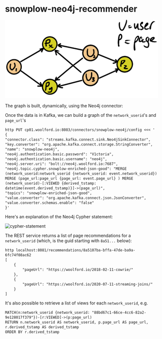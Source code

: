 # snowplow-neo4j-recommender

![graph-recommender](img/graph-recommender.png)

The graph is built, dynamically, using the Neo4j connector:

Once the data is in Kafka, we can build a graph of the `network_userid`'s and `page_url`'s

    http PUT cp01.woolford.io:8083/connectors/snowplow-neo4j/config <<< '
    {
    "connector.class": "streams.kafka.connect.sink.Neo4jSinkConnector",
    "key.converter": "org.apache.kafka.connect.storage.StringConverter",
    "name": "snowplow-neo4j",
    "neo4j.authentication.basic.password": "V1ctoria",
    "neo4j.authentication.basic.username": "neo4j",
    "neo4j.server.uri": "bolt://neo4j.woolford.io:7687",
    "neo4j.topic.cypher.snowplow-enriched-json-good": "MERGE (network_userid:network_userid {network_userid: event.network_userid}) MERGE (page_url:page_url {page_url: event.page_url} ) MERGE (network_userid)-[:VIEWED {derived_tstamp: datetime(event.derived_tstamp)}]->(page_url)",
    "topics": "snowplow-enriched-json-good",
    "value.converter": "org.apache.kafka.connect.json.JsonConverter",
    "value.converter.schemas.enable": "false"
    }'

Here's an explanation of the Neo4j Cypher statement:

![cypher-statement](img/cypher-statement.png)

The REST service returns a list of page recommendations for a `network_userid` (which, is the guid starting with `8a51...` below):

    http localhost:8081/recommendations/8a5107ba-bffa-47de-ba9a-6fc74f08ac62
    [
        {
            "pageUrl": "https://woolford.io/2018-02-11-cowrie/"
        },
        {
            "pageUrl": "https://woolford.io/2020-07-11-streaming-joins/"
        }
    ]

It's also possible to retrieve a list of views for each `network_userid`, e.g.

    MATCH(n:network_userid {network_userid: "88bd67c1-66ce-4cc6-82a2-9e128017f379"})-[r:VIEWED]->(p:page_url)
    RETURN n.network_userid AS network_userid, p.page_url AS page_url, r.derived_tstamp AS derived_tstamp
    ORDER BY r.derived_tstamp
